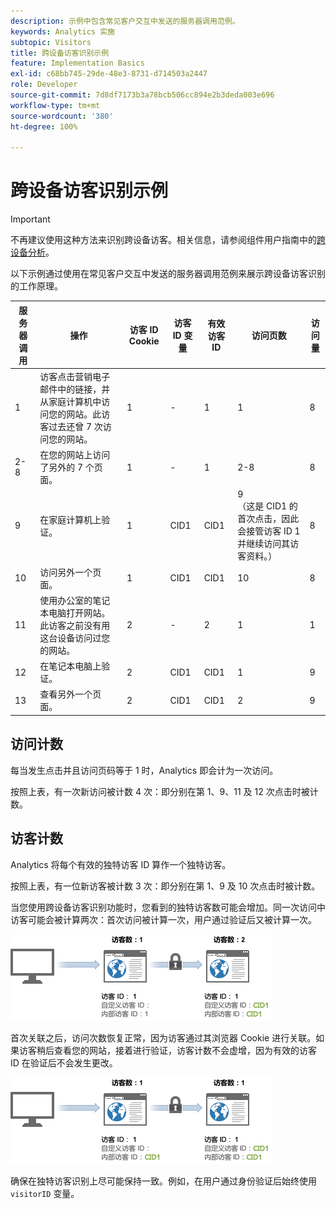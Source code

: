```yaml
---
description: 示例中包含常见客户交互中发送的服务器调用范例。
keywords: Analytics 实施
subtopic: Visitors
title: 跨设备访客识别示例
feature: Implementation Basics
exl-id: c68bb745-29de-48e3-8731-d714503a2447
role: Developer
source-git-commit: 7d8df7173b3a78bcb506cc894e2b3deda003e696
workflow-type: tm+mt
source-wordcount: '380'
ht-degree: 100%

---
```


# 跨设备访客识别示例

>[!IMPORTANT]
>
>不再建议使用这种方法来识别跨设备访客。相关信息，请参阅组件用户指南中的[跨设备分析](/help/components/cda/overview.md)。

以下示例通过使用在常见客户交互中发送的服务器调用范例来展示跨设备访客识别的工作原理。

| 服务器调用 | 操作 | 访客 ID Cookie | 访客 ID 变量 | 有效访客 ID | 访问页数 | 访问量 |
|--- |--- |--- |--- |--- |--- |--- |
| 1 | 访客点击营销电子邮件中的链接，并从家庭计算机中访问您的网站。此访客过去还曾 7 次访问您的网站。 | 1 | - | 1 | 1 | 8 |
| 2-8 | 在您的网站上访问了另外的 7 个页面。 | 1 | - | 1 | 2-8 | 8 |
| 9 | 在家庭计算机上验证。 | 1 | CID1 | CID1 | 9 <br>（这是 CID1 的首次点击，因此会接管访客 ID 1 并继续访问其访客资料。） | 8 |
| 10 | 访问另外一个页面。 | 1 | CID1 | CID1 | 10 | 8 |
| 11 | 使用办公室的笔记本电脑打开网站。此访客之前没有用这台设备访问过您的网站。 | 2 | - | 2 | 1 | 1 |
| 12 | 在笔记本电脑上验证。 | 2 | CID1 | CID1 | 1 | 9 |
| 13 | 查看另外一个页面。 | 2 | CID1 | CID1 | 2 | 9 |

## 访问计数

每当发生点击并且访问页码等于 1 时，Analytics 即会计为一次访问。

按照上表，有一次新访问被计数 4 次：即分别在第 1、9、11 及 12 次点击时被计数。

## 访客计数

Analytics 将每个有效的独特访客 ID 算作一个独特访客。

按照上表，有一位新访客被计数 3 次：即分别在第 1、9 及 10 次点击时被计数。

当您使用跨设备访客识别功能时，您看到的独特访客数可能会增加。同一次访问中访客可能会被计算两次：首次访问被计算一次，用户通过验证后又被计算一次。

![](assets/visitors.png)

首次关联之后，访问次数恢复正常，因为访客通过其浏览器 Cookie 进行关联。如果访客稍后查看您的网站，接着进行验证，访客计数不会虚增，因为有效的访客 ID 在验证后不会发生更改。

![](assets/visitors_2.png)

确保在独特访客识别上尽可能保持一致。例如，在用户通过身份验证后始终使用 `visitorID` 变量。
